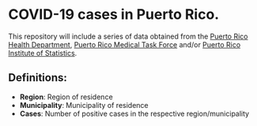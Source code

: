 # COVID-19 cases in Puerto Rico.

This repository will include a series of data obtained from the [Puerto Rico Health Department](http://salud.pr.gov), [Puerto Rico Medical Task Force](http://covid19.pr.gov) and/or [Puerto Rico Institute of Statistics](https://estadisticas.pr/en/covid-19).

## Definitions:
- **Region**: Region of residence
- **Municipality**: Municipality of residence
- **Cases**: Number of positive cases in the respective region/municipality
